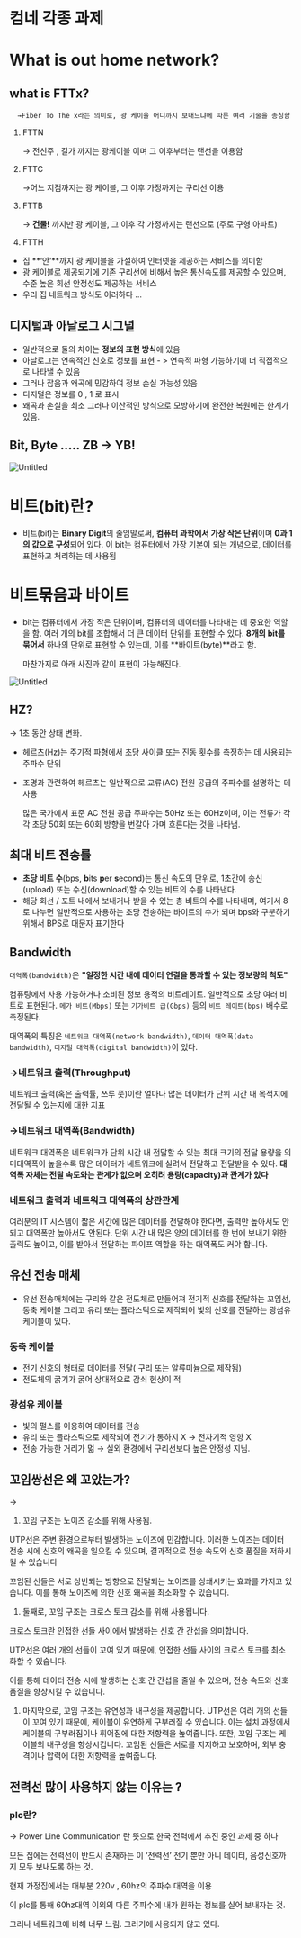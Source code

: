 # 컴네 각종 과제

# What is out home network?

## what is FTTx?

      →Fiber To The x라는 의미로, 광 케이을 어디까지 보내느냐에 따른 여러 기술을 총칭함

1. FTTN 
    
    → 전신주 , 길가 까지는 광케이블 이며 그 이후부터는 랜선을 이용함
    
2. FTTC
    
    →어느 지점까지는 광 케이블, 그 이후 가정까지는 구리선 이용
    
3. FTTB
    
    → **건물!** 까지만 광 케이블, 그 이후 각 가정까지는 랜선으로 (주로 구형 아파트)
    

  4.  FTTH

- 집 **‘안’**까지 광 케이블을 가설하여 인터넷을 제공하는 서비스를 의미함
- 광 케이블로 제공되기에 기존 구리선에 비해서 높은 통신속도를 제공할 수 있으며, 수준 높은 회선 안정성도 제공하는 서비스
- 우리 집 네트워크 방식도 이러하다 …

## 디지털과 아날로그 시그널

- 일반적으로 둘의 차이는 **정보의 표현 방식**에 있음
- 아날로그는 연속적인 신호로 정보를 표현 - > 연속적 파형 가능하기에 더 직접적으로 나타낼 수 있음
- 그러나 잡음과 왜곡에 민감하여 정보 손실 가능성 있음
- 디지털은 정보를 0 , 1 로 표시
- 왜곡과 손실을 최소 그러나 이산적인 방식으로 모방하기에 완전한 복원에는 한계가 있음.

## Bit, Byte ….. ZB  → YB!

![Untitled](%E1%84%8F%E1%85%A5%E1%86%B7%E1%84%82%E1%85%A6%20%E1%84%80%E1%85%A1%E1%86%A8%E1%84%8C%E1%85%A9%E1%86%BC%20%E1%84%80%E1%85%AA%E1%84%8C%E1%85%A6%20063d239f1aa944a4a974873b1746dfce/Untitled.png)

# **비트(bit)란?**

- 비트(bit)는 **Binary Digit**의 줄임말로써, **컴퓨터 과학에서 가장 작은 단위**이며 **0과 1의 값으로 구성**되어 있다. 이 bit는 컴퓨터에서 가장 기본이 되는 개념으로, 데이터를 표현하고 처리하는 데 사용됨

# **비트묶음과 바이트**

- bit는 컴퓨터에서 가장 작은 단위이며, 컴퓨터의 데이터를 나타내는 데 중요한 역할을 함. 여러 개의 bit를 조합해서 더 큰 데이터 단위를 표현할 수 있다. **8개의 bit를 묶어서** 하나의 단위로 표현할 수 있는데, 이를 **바이트(byte)**라고 함.
    
    마찬가지로 아래 사진과 같이 표현이 가능해진다.
    

![Untitled](%E1%84%8F%E1%85%A5%E1%86%B7%E1%84%82%E1%85%A6%20%E1%84%80%E1%85%A1%E1%86%A8%E1%84%8C%E1%85%A9%E1%86%BC%20%E1%84%80%E1%85%AA%E1%84%8C%E1%85%A6%20063d239f1aa944a4a974873b1746dfce/Untitled%201.png)

## HZ?

→ 1초 동안 상태 변화.

- 헤르츠(Hz)는 주기적 파형에서 초당 사이클 또는 진동 횟수를 측정하는 데 사용되는 주파수 단위
- 조명과 관련하여 헤르츠는 일반적으로 교류(AC) 전원 공급의 주파수를 설명하는 데 사용
    
    많은 국가에서 표준 AC 전원 공급 주파수는 50Hz 또는 60Hz이며, 이는 전류가 각각 초당 50회 또는 60회 방향을 번갈아 가며 흐른다는 것을 나타냄.
    

## 최대 비트 전송률

- **초당 비트 수**(bps, **b**its **p**er **s**econd)는 통신 속도의 단위로, 1초간에 송신(upload) 또는 수신(download)할 수 있는 비트의 수를 나타낸다.
- 해당 회선 / 포트 내에서 보내거나 받을 수 있는 총 비트의 수를 나타내며, 여기서 8로 나누면 일반적으로 사용하는 초당 전송하는 바이트의 수가 되며 bps와 구분하기 위해서 BPS로 대문자 표기한다

## Bandwidth

`대역폭(bandwidth)`은 **"일정한 시간 내에 데이터 연결을 통과할 수 있는 정보량의 척도"**

컴퓨팅에서 사용 가능하거나 소비된 정보 용적의 비트레이트. 일반적으로 초당 여러 비트로 표현된다. `메가 비트(Mbps)` 또는 `기가비트 급(Gbps)` 등의 `비트 레이트(bps)` 배수로 측정된다.

대역폭의 특징은 `네트워크 대역폭(network bandwidth)`, `데이터 대역폭(data bandwidth)`, `디지털 대역폭(digital bandwidth)`이 있다.

### →네트워크 출력(Throughput)

네트워크 출력(혹은 출력률, 쓰루 풋)이란 얼마나 많은 데이터가 단위 시간 내 목적지에 전달될 수 있는지에 대한 지표

### →네트워크 대역폭(Bandwidth)

네트워크 대역폭은 네트워크가 단위 시간 내 전달할 수 있는 최대 크기의 전달 용량을 의미대역폭이 높을수록 많은 데이터가 네트워크에 실려서 전달하고 전달받을 수 있다. **대역폭 자체는 전달 속도와는 관계가 없으며 오히려 용량(capacity)과 관계가 있다**

### 네트워크 출력과 네트워크 대역폭의 상관관계

여러분의 IT 시스템이 짧은 시간에 많은 데이터를 전달해야 한다면, 출력만 높아서도 안되고 대역폭만 높아서도 안된다. 단위 시간 내 많은 양의 데이터를 한 번에 보내기 위한 출력도 높이고, 이를 받아서 전달하는 파이프 역할을 하는 대역폭도 커야 합니다.

## 유선 전송 매체

- 유선 전송매체에는 구리와 같은 전도체로 만들어져 전기적 신호를 전달하는 꼬임선, 동축 케이블 그리고 유리 또는 플라스틱으로 제작되어 빛의 신호를 전달하는 광섬유 케이블이 있다.

### 동축 케이블

- 전기 신호의 형태로 데이터를 전달( 구리 또는 알류미늄으로 제작됨)
- 전도체의 굵기가 굵어 상대적으로 감쇠 현상이 적

### 광섬유 케이블

- 빛의 펄스를 이용하여 데이터를 전송
- 유리 또는 플라스틱으로 제작되어 전기가 통하지 X → 전자기적 영향 X
- 전송 가능한 거리가  멂 → 실외 환경에서 구리선보다 높은 안정성 지님.

## 꼬임쌍선은 왜 꼬았는가?

→ 

1. 꼬임 구조는 노이즈 감소를 위해 사용됨.

UTP선은 주변 환경으로부터 발생하는 노이즈에 민감합니다. 이러한 노이즈는 데이터 전송 시에 신호의 왜곡을 일으킬 수 있으며, 결과적으로 전송 속도와 신호 품질을 저하시킬 수 있습니다

꼬임된 선들은 서로 상반되는 방향으로 전달되는 노이즈를 상쇄시키는 효과를 가지고 있습니다. 이를 통해 노이즈에 의한 신호 왜곡을 최소화할 수 있습니다.

1. 둘째로, 꼬임 구조는 크로스 토크 감소를 위해 사용됩니다. 

크로스 토크란 인접한 선들 사이에서 발생하는 신호 간 간섭을 의미합니다. 

UTP선은 여러 개의 선들이 꼬여 있기 때문에, 인접한 선들 사이의 크로스 토크를 최소화할 수 있습니다. 

이를 통해 데이터 전송 시에 발생하는 신호 간 간섭을 줄일 수 있으며, 전송 속도와 신호 품질을 향상시킬 수 있습니다.

1. 마지막으로, 꼬임 구조는 유연성과 내구성을 제공합니다. UTP선은 여러 개의 선들이 꼬여 있기 때문에, 케이블이 유연하게 구부러질 수 있습니다. 이는 설치 과정에서 케이블의 구부러짐이나 휘어짐에 대한 저항력을 높여줍니다. 또한, 꼬임 구조는 케이블의 내구성을 향상시킵니다. 꼬임된 선들은 서로를 지지하고 보호하며, 외부 충격이나 압력에 대한 저항력을 높여줍니다.

## 전력선 많이 사용하지 않는 이유는 ?

### plc란?

→ Power Line Communication 란 뜻으로 한국 전력에서 추진 중인 과제 중 하나

모든 집에는 전력선이 반드시 존재하는 이 ‘전력선’ 전기 뿐만 아니 데이터, 음성신호까지 모두 보내도록 하는 것.

현재 가정집에서는 대부분 220v , 60hz의 주파수 대역을 이용

이 plc를 통해 60hz대역 이외의 다른 주파수에 내가 원하는 정보를 실어 보내자는 것.

그러나 네트워크에 비해 너무 느림. 그러기에 사용되지 않고 있다.